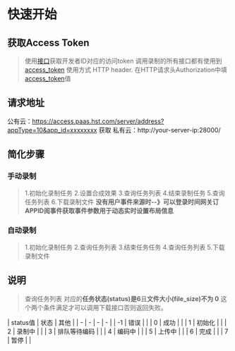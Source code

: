 # 快速开始

## 获取Access Token
>使用[接口](http://paas.hst.com/developer/document?production=other)获取开发者ID对应的访问token
调用录制的所有接口都有使用到 [access_token](http://paas.hst.com/developer/document?production=other)
使用方式
HTTP header. 在HTTP请求头Authorization中填[access_token](http://paas.hst.com/developer/document?production=other)值



## 请求地址
公有云：https://access.paas.hst.com/server/address?appType=10&app_id=xxxxxxxx 获取
私有云：http://your-server-ip:28000/




## 简化步骤

### 手动录制
>1.初始化录制任务 
2.设置合成效果
3.查询任务列表
4.结束录制任务
5.查询任务列表
6.下载录制文件
**没有用户事件来源时--》可以登录时间网关订APPID阅事件获取事件参数用于动态实时设置布局信息**


### 自动录制
>1.初始化录制任务
2.查询任务列表
3.结束任务任务
4.查询任务列表
5.下载录制文件


## 说明
>查询任务列表 对应的**任务状态(status)是6**且**文件大小(file_size)不为 0** 这个两个条件满足才可以调用下载接口否则返回失败。

| status值 | 状态 | 其他 |
| - | - | - | - |
| -1 | 错误 |   |
| 0 | 成功 |  |
| 1 | 初始化 |   |
| 2 | 录制中 |   |
| 3 | 排队等待编码 |    |
| 4 | 编码中 |   |
| 5 | 上传中 |   |
| 6 | 完成 |  |
| 7 | 暂停 |  |
